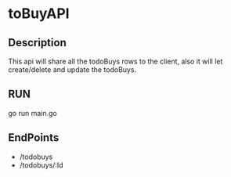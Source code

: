 # toBuyAPI
## Description
This api will share all the todoBuys rows to the client, also it will let create/delete and update the todoBuys.

## RUN
go run main.go

## EndPoints
* /todobuys
* /todobuys/:Id
